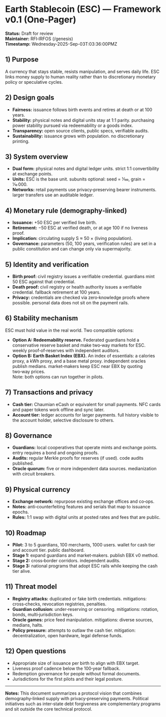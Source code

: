 # Earth Stablecoin (ESC) — Framework v0.1 (One‑Pager)
**Status:** Draft for review  
**Maintainer:** RFI‑IRFOS (/genesis)  
**Timestamp:** Wednesday-2025-Sep-03T:03:36:00PMZ

## 1) Purpose
A currency that stays stable, resists manipulation, and serves daily life. ESC links money supply to human reality rather than to discretionary monetary policy or speculative cycles.

## 2) Design goals
- **Fairness:** issuance follows birth events and retires at death or at 100 years.  
- **Stability:** physical notes and digital units stay at 1:1 parity. purchasing power stability pursued via redeemability or a goods index.  
- **Transparency:** open source clients, public specs, verifiable audits.  
- **Sustainability:** issuance grows with population. no discretionary printing.

## 3) System overview
- **Dual form:** physical notes and digital ledger units. strict 1:1 convertibility at exchange points.  
- **Units:** ESC is the base unit. subunits optional: seed = 1⁄100, grain = 1⁄10 000.  
- **Networks:** retail payments use privacy‑preserving bearer instruments. larger transfers use an auditable ledger.

## 4) Monetary rule (demography‑linked)
- **Issuance:** +50 ESC per verified live birth.  
- **Retirement:** −50 ESC at verified death, or at age 100 if no liveness proof.  
- **Implication:** circulating supply S ≈ 50 × (living population).  
- **Governance:** parameters (50, 100 years, verification rules) are set in a public constitution and can change only via supermajority.

## 5) Identity and verification
- **Birth proof:** civil registry issues a verifiable credential. guardians mint 50 ESC against that credential.  
- **Death proof:** civil registry or health authority issues a verifiable credential. fallback retirement at 100 years.  
- **Privacy:** credentials are checked via zero‑knowledge proofs where possible. personal data does not sit on the payment rails.

## 6) Stability mechanism
ESC must hold value in the real world. Two compatible options:
- **Option A: Redeemability reserve.** Federated guardians hold a conservative reserve basket and make two‑way markets for ESC. weekly proof‑of‑reserves with independent auditors.  
- **Option B: Earth Basket Index (EBX).** An index of essentials: a calories proxy, a kWh proxy, and a base metal proxy. independent oracles publish medians. market‑makers keep ESC near EBX by quoting two‑way prices.  
Note: both options can run together in pilots.

## 7) Transactions and privacy
- **Cash tier:** Chaumian eCash or equivalent for small payments. NFC cards and paper tokens work offline and sync later.  
- **Account tier:** ledger accounts for larger payments. full history visible to the account holder, selective disclosure to others.

## 8) Governance
- **Guardians:** local cooperatives that operate mints and exchange points. entry requires a bond and ongoing proofs.  
- **Audits:** regular Merkle proofs for reserves (if used). code audits published.  
- **Oracle quorum:** five or more independent data sources. medianization with circuit breakers.

## 9) Physical currency
- **Exchange network:** repurpose existing exchange offices and co‑ops.  
- **Notes:** anti‑counterfeiting features and serials that map to issuance epochs.  
- **Rules:** 1:1 swap with digital units at posted rates and fees that are public.

## 10) Roadmap
- **Pilot:** 3 to 5 guardians, 100 merchants, 1000 users. wallet for cash tier and account tier. public dashboard.  
- **Stage 1:** expand guardians and market‑makers. publish EBX v0 method.  
- **Stage 2:** cross‑border corridors. independent audits.  
- **Stage 3:** national programs that adopt ESC rails while keeping the cash tier alive.

## 11) Threat model
- **Registry attacks:** duplicated or fake birth credentials. mitigations: cross‑checks, revocation registries, penalties.  
- **Guardian collusion:** under‑reserving or censoring. mitigations: rotation, bonds, multi‑jurisdiction keys.  
- **Oracle games:** price feed manipulation. mitigations: diverse sources, medians, halts.  
- **Policy pressure:** attempts to outlaw the cash tier. mitigation: decentralization, open hardware, legal defense funds.

## 12) Open questions
- Appropriate size of issuance per birth to align with EBX target.  
- Liveness proof cadence below the 100‑year fallback.  
- Redemption governance for people without formal documents.  
- Jurisdictions for the first pilots and their legal posture.

---
**Notes:** This document summarizes a protocol vision that combines demography‑linked supply with privacy‑preserving payments. Political initiatives such as inter‑state debt forgiveness are complementary programs and sit outside the core technical protocol.
